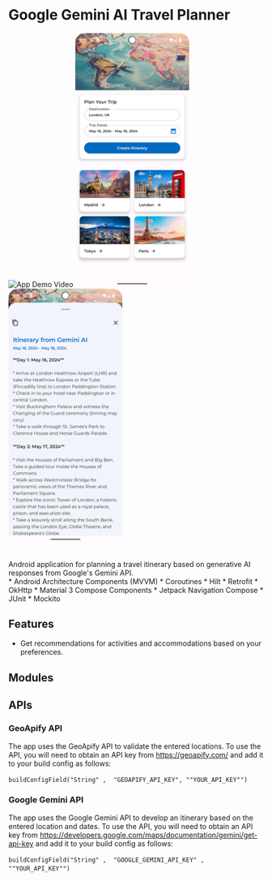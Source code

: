 # Google Gemini AI Travel Planner

<img src="./readme-assets/readme_vid.gif" alt="App Demo Video" width="225"/> <img src="./readme-assets/readme_pic_2.png" alt="App Screenshot 2" width="225"/> <img src="./readme-assets/readme_pic_3.png" alt="App Screenshot 3" width="225"/>

<br>
Android application for planning a travel itinerary based on generative AI responses from Google's Gemini API.
<br>
* Android Architecture Components (MVVM)
* Coroutines
* Hilt
* Retrofit
* OkHttp
* Material 3 Compose Components
* Jetpack Navigation Compose
* JUnit
* Mockito

## Features

* Get recommendations for activities and accommodations based on your preferences.

## Modules

## APIs

### GeoApify API

The app uses the GeoApify API to validate the entered locations. To use the API, you will need to obtain an API key from https://geoapify.com/ and add it to your build config as follows:

`buildConfigField("String" ,  "GEOAPIFY_API_KEY", ""YOUR_API_KEY"")`

### Google Gemini API

The app uses the Google Gemini API to develop an itinerary based on the entered location and dates. To use the API, you will need to obtain an API key from https://developers.google.com/maps/documentation/gemini/get-api-key and add it to your build config as follows:

`buildConfigField("String" ,  "GOOGLE_GEMINI_API_KEY" ,  ""YOUR_API_KEY"")`